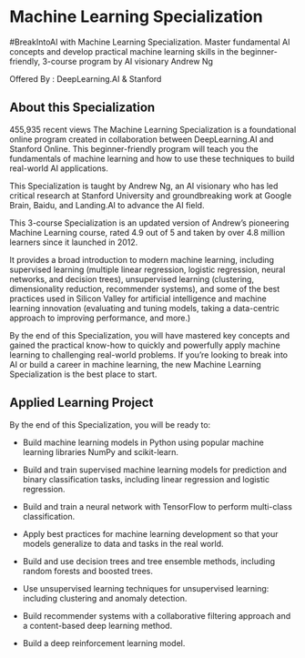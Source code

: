 # Machine Learning Specialization

#BreakIntoAI with Machine Learning Specialization. Master fundamental AI concepts and develop practical machine learning skills in the beginner-friendly, 3-course program by AI visionary Andrew Ng

Offered By : DeepLearning.AI & Stanford 

## About this Specialization
455,935 recent views
The Machine Learning Specialization is a foundational online program created in collaboration between DeepLearning.AI and Stanford Online. This beginner-friendly program will teach you the fundamentals of machine learning and how to use these techniques to build real-world AI applications. 

This Specialization is taught by Andrew Ng, an AI visionary who has led critical research at Stanford University and groundbreaking work at Google Brain, Baidu, and Landing.AI to advance the AI field.

This 3-course Specialization is an updated version of Andrew’s pioneering Machine Learning course, rated 4.9 out of 5 and taken by over 4.8 million learners since it launched in 2012. 

It provides a broad introduction to modern machine learning, including supervised learning (multiple linear regression, logistic regression, neural networks, and decision trees), unsupervised learning (clustering, dimensionality reduction, recommender systems), and some of the best practices used in Silicon Valley for artificial intelligence and machine learning innovation (evaluating and tuning models, taking a data-centric approach to improving performance, and more.)

By the end of this Specialization, you will have mastered key concepts and gained the practical know-how to quickly and powerfully apply machine learning to challenging real-world problems. If you’re looking to break into AI or build a career in machine learning, the new Machine Learning Specialization is the best place to start.

## Applied Learning Project
By the end of this Specialization, you will be ready to:

 

- Build machine learning models in Python using popular machine learning libraries NumPy and scikit-learn.

- Build and train supervised machine learning models for prediction and binary classification tasks, including linear regression and logistic regression.

- Build and train a neural network with TensorFlow to perform multi-class classification.

- Apply best practices for machine learning development so that your models generalize to data and tasks in the real world.

- Build and use decision trees and tree ensemble methods, including random forests and boosted trees.

- Use unsupervised learning techniques for unsupervised learning: including clustering and anomaly detection.

- Build recommender systems with a collaborative filtering approach and a content-based deep learning method.

- Build a deep reinforcement learning model.